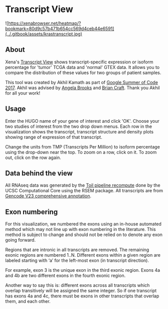 # Transcript View

![https://xenabrowser.net/heatmap/?bookmark=80d9c57b471b654cc569d4ceb44e6591](../.gitbook/assets/krastranscript.jpg)

## About <a href="#about" id="about"></a>

Xena's [Transcript View](https://xenabrowser.net/transcripts/) shows transcript-specific expression or isoform percentage for 'tumor' TCGA data and 'normal' GTEX data. It allows you to compare the distribution of these values for two groups of patient samples.

This tool was created by Akhil Kamath as part of [Google Summer of Code 2017](https://github.com/ucscXena/ucsc-xena-client/wiki/Google-Summer-of-Code-2017---Transcript-View). Akhil was advised by [Angela Brooks](https://brookslab.soe.ucsc.edu) and [Brian Craft](https://github.com/acthp). Thank you Akhil for all your work!

## Usage <a href="#usage" id="usage"></a>

Enter the HUGO name of your gene of interest and click 'OK'. Choose your two studies of interest from the two drop down menus. Each row in the visualization shows the transcript, transcript structure and density plots showing range of expression of that transcript.

Change the units from TMP (Transcripts Per Million) to isoform percentage using the drop-down near the top. To zoom on a row, click on it. To zoom out, click on the row again.

## Data behind the view

All RNAseq data was generated by the [Toil pipeline recompute](https://xenabrowser.net/datapages/?host=https://toil.xenahubs.net) done by the UCSC Computational Core using the RSEM package. All transcripts are from [Gencode V23 comprehensive annotation](https://www.gencodegenes.org/human/release\_23.html).

## Exon numbering <a href="#exonnumbering" id="exonnumbering"></a>

For this visualization, we numbered the exons using an in-house automated method which may not line up with exon numbering in the literature. This method is subject to change and should not be relied on to denote any exon going forward.

Regions that are intronic in all transcripts are removed. The remaining exonic regions are numbered 1..N. Different exons within a given region are labeled starting with ‘a’ for the left-most exon (in transcript direction).

For example, exon 3 is the unique exon in the third exonic region. Exons 4a and 4b are two different exons in the fourth exonic region.

Another way to say this is: different exons across all transcripts which overlap transitively will be assigned the same integer. So if one transcript has exons 4a and 4c, there must be exons in other transcripts that overlap them, and each other.
